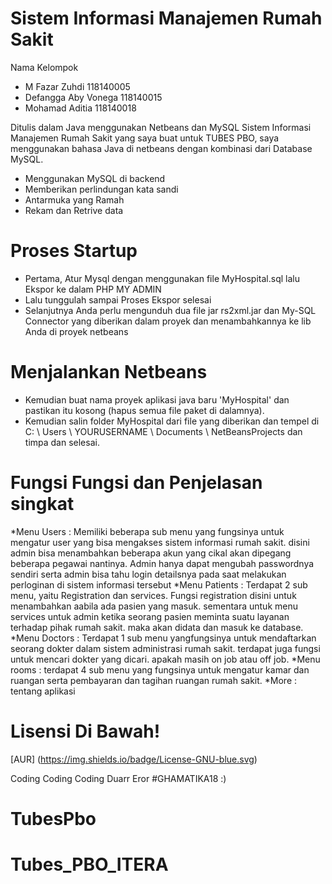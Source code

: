 # Sistem Informasi Manajemen Rumah Sakit

Nama Kelompok
* M Fazar Zuhdi       118140005
* Defangga Aby Vonega 118140015
* Mohamad Aditia      118140018

Ditulis dalam Java menggunakan Netbeans dan MySQL
Sistem Informasi Manajemen Rumah Sakit yang saya buat untuk TUBES PBO, saya menggunakan bahasa Java di netbeans dengan kombinasi dari Database MySQL.

* Menggunakan MySQL di backend
* Memberikan perlindungan kata sandi
* Antarmuka yang Ramah
* Rekam dan Retrive data

# Proses Startup
* Pertama, Atur Mysql dengan menggunakan file MyHospital.sql lalu Ekspor ke dalam PHP MY ADMIN
* Lalu tunggulah sampai Proses Ekspor selesai
* Selanjutnya Anda perlu mengunduh dua file jar rs2xml.jar dan My-SQL Connector yang diberikan dalam proyek dan menambahkannya ke lib Anda di proyek netbeans

# Menjalankan Netbeans
* Kemudian buat nama proyek aplikasi java baru 'MyHospital' dan pastikan itu kosong (hapus semua file paket di dalamnya).
* Kemudian salin folder MyHospital dari file yang diberikan dan tempel di C: \ Users \ YOURUSERNAME \ Documents \ NetBeansProjects dan timpa dan selesai.

# Fungsi Fungsi dan Penjelasan singkat
*Menu Users : Memiliki beberapa sub menu yang fungsinya untuk mengatur user yang bisa mengakses sistem informasi rumah sakit. disini admin bisa menambahkan beberapa akun yang cikal akan dipegang beberapa pegawai nantinya. Admin hanya dapat mengubah passwordnya sendiri serta admin bisa tahu login detailsnya pada saat melakukan perloginan di sistem informasi tersebut
*Menu Patients : Terdapat 2 sub menu, yaitu Registration dan services. Fungsi registration disini untuk menambahkan aabila ada pasien yang masuk. sementara untuk menu services untuk admin ketika seorang pasien meminta suatu layanan terhadap pihak rumah sakit. maka akan didata dan masuk ke database. 
*Menu Doctors : Terdapat 1 sub menu yangfungsinya untuk mendaftarkan seorang dokter dalam sistem administrasi rumah sakit. terdapat juga fungsi untuk mencari dokter yang dicari. apakah masih on job atau off job.
*Menu rooms : terdapat 4 sub menu yang fungsinya untuk mengatur kamar dan ruangan serta pembayaran dan tagihan ruangan rumah sakit. 
*More : tentang aplikasi

# Lisensi Di Bawah! 
[AUR] (https://img.shields.io/badge/License-GNU-blue.svg)

Coding Coding Coding Duarr Eror #GHAMATIKA18 :)
# TubesPbo
# Tubes_PBO_ITERA
